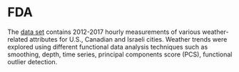 # FDA
The [data set](https://www.kaggle.com/selfishgene/historical-hourly-weather-data) contains 2012-2017 hourly measurements of various weather-related attributes for U.S., Canadian and Israeli cities. Weather trends were explored using different functional data analysis techniques such as smoothing, depth, time series, principal components score (PCS), functional outlier detection.
